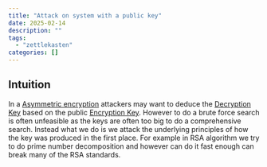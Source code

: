```yaml
---
title: "Attack on system with a public key"
date: 2025-02-14
description: ""
tags: 
  - "zettlekasten"
categories: []
---
```


## Intuition
In a [Asymmetric encryption](Asymmetric%20encryption.md) attackers may want to deduce the [Decryption Key](Decryption%20Key) based on the public [Encryption Key](Encryption%20Key). However to do a brute force search is often unfeasible as the keys are often too big to do a comprehensive search. Instead what we do is we attack the underlying principles of how the key was produced in the first place. 
For example in RSA algorithm we try to do prime number decomposition and however can do it fast enough can break many of the RSA standards.
